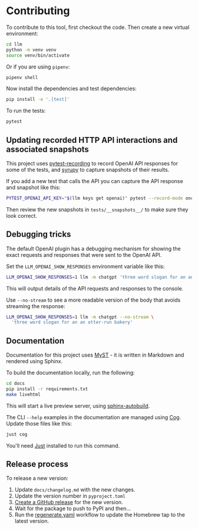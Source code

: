 # Contributing

To contribute to this tool, first checkout the code. Then create a new virtual environment:
```bash
cd llm
python -m venv venv
source venv/bin/activate
```
Or if you are using `pipenv`:
```bash
pipenv shell
```
Now install the dependencies and test dependencies:
```bash
pip install -e '.[test]'
```
To run the tests:
```bash
pytest
```

## Updating recorded HTTP API interactions and associated snapshots

This project uses [pytest-recording](https://github.com/kiwicom/pytest-recording) to record OpenAI API responses for some of the tests, and [syrupy](https://github.com/syrupy-project/syrupy) to capture snapshots of their results.

If you add a new test that calls the API you can capture the API response and snapshot like this:
```bash
PYTEST_OPENAI_API_KEY="$(llm keys get openai)" pytest --record-mode once --snapshot-update
```
Then review the new snapshots in `tests/__snapshots__/` to make sure they look correct.

## Debugging tricks

The default OpenAI plugin has a debugging mechanism for showing the exact requests and responses that were sent to the OpenAI API.

Set the `LLM_OPENAI_SHOW_RESPONSES` environment variable like this:
```bash
LLM_OPENAI_SHOW_RESPONSES=1 llm -m chatgpt 'three word slogan for an an otter-run bakery'
```
This will output details of the API requests and responses to the console.

Use `--no-stream` to see a more readable version of the body that avoids streaming the response:

```bash
LLM_OPENAI_SHOW_RESPONSES=1 llm -m chatgpt --no-stream \
  'three word slogan for an an otter-run bakery'
```

## Documentation

Documentation for this project uses [MyST](https://myst-parser.readthedocs.io/) - it is written in Markdown and rendered using Sphinx.

To build the documentation locally, run the following:
```bash
cd docs
pip install -r requirements.txt
make livehtml
```
This will start a live preview server, using [sphinx-autobuild](https://pypi.org/project/sphinx-autobuild/).

The CLI `--help` examples in the documentation are managed using [Cog](https://github.com/nedbat/cog). Update those files like this:
```bash
just cog
```
You'll need [Just](https://github.com/casey/just) installed to run this command.

## Release process

To release a new version:

1. Update `docs/changelog.md` with the new changes.
2. Update the version number in `pyproject.toml`
3. [Create a GitHub release](https://github.com/simonw/llm/releases/new) for the new version.
4. Wait for the package to push to PyPI and then...
5. Run the [regenerate.yaml](https://github.com/simonw/homebrew-llm/actions/workflows/regenerate.yaml) workflow to update the Homebrew tap to the latest version.

